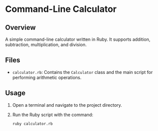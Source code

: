 # Command-Line Calculator

## Overview

A simple command-line calculator written in Ruby. It supports addition, subtraction, multiplication, and division.

## Files

- `calculator.rb`: Contains the `Calculator` class and the main script for performing arithmetic operations.

## Usage

1. Open a terminal and navigate to the project directory.
2. Run the Ruby script with the command:

   ```bash
   ruby calculator.rb
